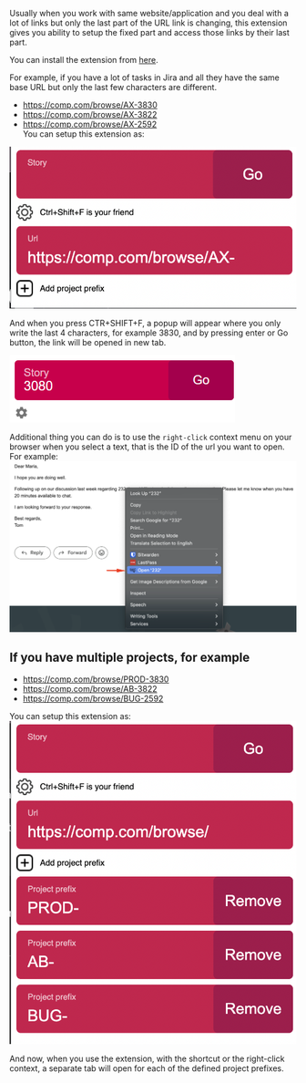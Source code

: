Usually when you work with same website/application and you deal with a lot of links but only the last part of the URL link is changing, this extension gives you ability to setup the fixed part and access those links by their last part.

You can install the extension from [here](https://chrome.google.com/webstore/detail/combine-url/lnmkibhfmgahenghonphjlepcdbdjpon).

For example, if you have a lot of tasks in Jira and all they have the same base URL but only the last few characters are different.

* https://comp.com/browse/AX-3830
* https://comp.com/browse/AX-3822
* https://comp.com/browse/AX-2592  
You can setup this extension as:

![Sample set up](img/simple-setup.png)


And when you press CTR+SHIFT+F, a popup will appear where you only write the last 4 characters, for example 3830, and by pressing enter or Go button, the link will be opened in new tab.

![Sample link](img/taskUrl.png)

Additional thing you can do is to use the `right-click` context menu on your browser when you select a text, that is the ID of the url you want to open.
For example:
![Sample set up](img/context-menu.png)


## If you have multiple projects, for example ##

* https://comp.com/browse/PROD-3830
* https://comp.com/browse/AB-3822
* https://comp.com/browse/BUG-2592  


You can setup this extension as:
![Sample set up](img/multiple-projects.png)

And now, when you use the extension, with the shortcut or the right-click context, a separate tab will open for each of the defined project prefixes.